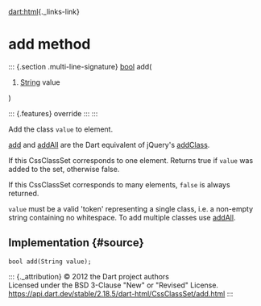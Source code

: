 [dart:html](../../dart-html/dart-html-library){._links-link}

add method
==========

::: {.section .multi-line-signature}
[bool](../../dart-core/bool-class) add(

1.  [String](../../dart-core/string-class) value

)

::: {.features}
override
:::
:::

Add the class `value` to element.

[add](add) and [addAll](addall) are the Dart equivalent of jQuery\'s
[addClass](http://api.jquery.com/addClass/).

If this CssClassSet corresponds to one element. Returns true if `value`
was added to the set, otherwise false.

If this CssClassSet corresponds to many elements, `false` is always
returned.

`value` must be a valid \'token\' representing a single class, i.e. a
non-empty string containing no whitespace. To add multiple classes use
[addAll](addall).

Implementation {#source}
--------------

``` {.language-dart data-language="dart"}
bool add(String value);
```

::: {._attribution}
© 2012 the Dart project authors\
Licensed under the BSD 3-Clause \"New\" or \"Revised\" License.\
<https://api.dart.dev/stable/2.18.5/dart-html/CssClassSet/add.html>
:::
